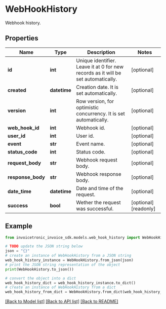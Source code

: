 # WebHookHistory

Webhook history.

## Properties

Name | Type | Description | Notes
------------ | ------------- | ------------- | -------------
**id** | **int** | Unique identifier. Leave it at 0 for new records as it will be set automatically. | [optional] 
**created** | **datetime** | Creation date. It is set automatically. | [optional] 
**version** | **int** | Row version, for optimistic concurrency. It is set automatically. | [optional] 
**web_hook_id** | **int** | Webhook id. | [optional] 
**user_id** | **int** | User id. | [optional] 
**event** | **str** | Event name. | [optional] 
**status_code** | **int** | Status code. | [optional] 
**request_body** | **str** | Webhook request body. | [optional] 
**response_body** | **str** | Webhook response body. | [optional] 
**date_time** | **datetime** | Date and time of the request. | [optional] 
**success** | **bool** | Wether the request was successful. | [optional] [readonly] 

## Example

```python
from invoicetronic_invoice_sdk.models.web_hook_history import WebHookHistory

# TODO update the JSON string below
json = "{}"
# create an instance of WebHookHistory from a JSON string
web_hook_history_instance = WebHookHistory.from_json(json)
# print the JSON string representation of the object
print(WebHookHistory.to_json())

# convert the object into a dict
web_hook_history_dict = web_hook_history_instance.to_dict()
# create an instance of WebHookHistory from a dict
web_hook_history_from_dict = WebHookHistory.from_dict(web_hook_history_dict)
```
[[Back to Model list]](../README.md#documentation-for-models) [[Back to API list]](../README.md#documentation-for-api-endpoints) [[Back to README]](../README.md)


